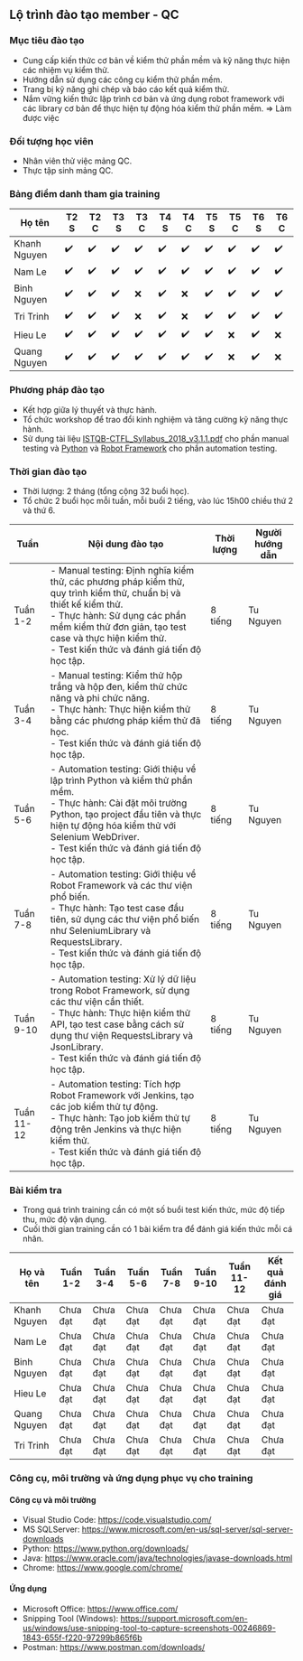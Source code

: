 ## Lộ trình đào tạo member - QC

### Mục tiêu đào tạo
- Cung cấp kiến thức cơ bản về kiểm thử phần mềm và kỹ năng thực hiện các nhiệm vụ kiểm thử.
- Hướng dẫn sử dụng các công cụ kiểm thử phần mềm.
- Trang bị kỹ năng ghi chép và báo cáo kết quả kiểm thử.
- Nắm vững kiến thức lập trình cơ bản và ứng dụng robot framework với các library cơ bản để thực hiện tự động hóa kiểm thử phần mềm.
=> Làm được việc

### Đối tượng học viên
- Nhân viên thử việc mảng QC.
- Thực tập sinh mảng QC.

### Bảng điểm danh tham gia training
| Họ tên       | T2 S | T2 C | T3 S | T3 C | T4 S | T4 C | T5 S | T5 C | T6 S | T6 C |
|--------------|------|------|------|------|------|------|------|------|------|------|
| Khanh Nguyen | ✔️   | ✔️   | ✔️   | ✔️   | ✔️   | ✔️   | ✔️   | ✔️   | ✔️   | ✔️   |
| Nam Le       | ✔️   | ✔️   | ✔️   | ✔️   | ✔️   | ✔️   | ✔️   | ✔️   | ✔️   | ✔️   |
| Binh Nguyen  | ✔️   | ✔️   | ✔️   | ❌   | ✔️   | ❌   | ✔️   | ✔️   | ✔️   | ✔️   |
| Tri Trinh    | ✔️   | ✔️   | ✔️   | ❌   | ✔️   | ❌   | ✔️   | ✔️   | ✔️   | ✔️   |
| Hieu Le      | ✔️   | ✔️   | ✔️   | ✔️   | ✔️   | ✔️   | ✔️   | ❌   | ✔️   | ❌   |
| Quang Nguyen | ✔️   | ✔️   | ✔️   | ✔️   | ✔️   | ✔️   | ✔️   | ❌   | ✔️   | ❌   |

### Phương pháp đào tạo
- Kết hợp giữa lý thuyết và thực hành.
- Tổ chức workshop để trao đổi kinh nghiệm và tăng cường kỹ năng thực hành.
- Sử dụng tài liệu [ISTQB-CTFL_Syllabus_2018_v3.1.1.pdf](https://www.istqb.org/downloads/category/62-2018-documents.html) cho phần manual testing và [Python](https://www.python.org/downloads/) và [Robot Framework](https://robotframework.org/#documentation) cho phần automation testing.


### Thời gian đào tạo
- Thời lượng: 2 tháng (tổng cộng 32 buổi học).
- Tổ chức 2 buổi học mỗi tuần, mỗi buổi 2 tiếng, vào lúc 15h00 chiều thứ 2 và thứ 6.

| Tuần    | Nội dung đào tạo                                                                             | Thời lượng | Người hướng dẫn |
|---------|-----------------------------------------------------------------------------------------------|------------|----------------|
| Tuần 1-2 | - Manual testing: Định nghĩa kiểm thử, các phương pháp kiểm thử, quy trình kiểm thử, chuẩn bị và thiết kế kiểm thử.<br>- Thực hành: Sử dụng các phần mềm kiểm thử đơn giản, tạo test case và thực hiện kiểm thử.<br>- Test kiến thức và đánh giá tiến độ học tập.  | 8 tiếng     | Tu Nguyen       |
| Tuần 3-4 | - Manual testing: Kiểm thử hộp trắng và hộp đen, kiểm thử chức năng và phi chức năng.<br>- Thực hành: Thực hiện kiểm thử bằng các phương pháp kiểm thử đã học.<br>- Test kiến thức và đánh giá tiến độ học tập. | 8 tiếng     | Tu Nguyen       |
| Tuần 5-6 | - Automation testing: Giới thiệu về lập trình Python và kiểm thử phần mềm.<br>- Thực hành: Cài đặt môi trường Python, tạo project đầu tiên và thực hiện tự động hóa kiểm thử với Selenium WebDriver.<br>- Test kiến thức và đánh giá tiến độ học tập.  | 8 tiếng     | Tu Nguyen       |
| Tuần 7-8 | - Automation testing: Giới thiệu về Robot Framework và các thư viện phổ biến.<br>- Thực hành: Tạo test case đầu tiên, sử dụng các thư viện phổ biến như SeleniumLibrary và RequestsLibrary.<br>- Test kiến thức và đánh giá tiến độ học tập.  | 8 tiếng     | Tu Nguyen       |
| Tuần 9-10 | - Automation testing: Xử lý dữ liệu trong Robot Framework, sử dụng các thư viện cần thiết.<br>- Thực hành: Thực hiện kiểm thử API, tạo test case bằng cách sử dụng thư viện RequestsLibrary và JsonLibrary.<br>- Test kiến thức và đánh giá tiến độ học tập.  | 8 tiếng     | Tu Nguyen       |
| Tuần 11-12 | - Automation testing: Tích hợp Robot Framework với Jenkins, tạo các job kiểm thử tự động.<br>- Thực hành: Tạo job kiểm thử tự động trên Jenkins và thực hiện kiểm thử.<br>- Test kiến thức và đánh giá tiến độ học tập.  | 8 tiếng     | Tu Nguyen       |


### Bài kiểm tra
- Trong quá trình training cần có một số buổi test kiến thức, mức độ tiếp thu, mức độ vận dụng.
- Cuối thời gian training cần có 1 bài kiểm tra để đánh giá kiến thức mỗi cá nhân.

| Họ và tên     | Tuần 1-2 | Tuần 3-4 | Tuần 5-6 | Tuần 7-8 | Tuần 9-10 | Tuần 11-12 | Kết quả đánh giá |
|---------------|----------|----------|----------|----------|-----------|------------|-----------------|
| Khanh Nguyen   | Chưa đạt | Chưa đạt | Chưa đạt | Chưa đạt | Chưa đạt  | Chưa đạt   | Chưa đạt        |
| Nam Le         | Chưa đạt | Chưa đạt | Chưa đạt | Chưa đạt | Chưa đạt  | Chưa đạt   | Chưa đạt        |
| Binh Nguyen    | Chưa đạt | Chưa đạt | Chưa đạt | Chưa đạt | Chưa đạt  | Chưa đạt   | Chưa đạt        |
| Hieu Le        | Chưa đạt | Chưa đạt | Chưa đạt | Chưa đạt | Chưa đạt  | Chưa đạt   | Chưa đạt        |
| Quang Nguyen   | Chưa đạt | Chưa đạt | Chưa đạt | Chưa đạt | Chưa đạt  | Chưa đạt   | Chưa đạt        |
| Tri Trinh      | Chưa đạt | Chưa đạt | Chưa đạt | Chưa đạt | Chưa đạt  | Chưa đạt   | Chưa đạt        |


### Công cụ, môi trường và ứng dụng phục vụ cho training

#### Công cụ và môi trường
- Visual Studio Code: https://code.visualstudio.com/
- MS SQLServer: https://www.microsoft.com/en-us/sql-server/sql-server-downloads
- Python: https://www.python.org/downloads/
- Java: https://www.oracle.com/java/technologies/javase-downloads.html
- Chrome: https://www.google.com/chrome/

#### Ứng dụng
- Microsoft Office: https://www.office.com/
- Snipping Tool (Windows): https://support.microsoft.com/en-us/windows/use-snipping-tool-to-capture-screenshots-00246869-1843-655f-f220-97299b865f6b
- Postman: https://www.postman.com/downloads/

